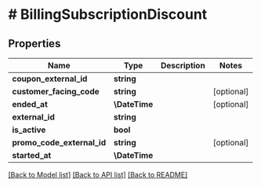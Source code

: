 # # BillingSubscriptionDiscount

## Properties

Name | Type | Description | Notes
------------ | ------------- | ------------- | -------------
**coupon_external_id** | **string** |  |
**customer_facing_code** | **string** |  | [optional]
**ended_at** | **\DateTime** |  | [optional]
**external_id** | **string** |  |
**is_active** | **bool** |  |
**promo_code_external_id** | **string** |  | [optional]
**started_at** | **\DateTime** |  |

[[Back to Model list]](../../README.md#models) [[Back to API list]](../../README.md#endpoints) [[Back to README]](../../README.md)
